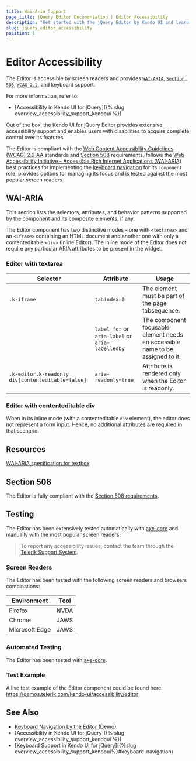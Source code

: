 ```yaml
---
title: Wai-Aria Support
page_title: jQuery Editor Documentation | Editor Accessibility
description: "Get started with the jQuery Editor by Kendo UI and learn about its accessibility support for WAI-ARIA, Section 508, and WCAG 2.2."
slug: jquery_editor_accessibility
position: 1
---
```


# Editor Accessibility

The Editor is accessible by screen readers and provides [`WAI-ARIA`](https://www.w3.org/WAI/ARIA/apg/), [`Section 508`](https://www.section508.gov/), [`WCAG 2.2`](https://www.w3.org/TR/WCAG22/), and keyboard support.

For more information, refer to:
* [Accessibility in Kendo UI for jQuery]({% slug overview_accessibility_support_kendoui %})




Out of the box, the Kendo UI for jQuery Editor provides extensive accessibility support and enables users with disabilities to acquire complete control over its features.


The Editor is compliant with the [Web Content Accessibility Guidelines (WCAG) 2.2 AA](https://www.w3.org/TR/WCAG22/) standards and [Section 508](https://www.section508.gov/) requirements, follows the [Web Accessibility Initiative - Accessible Rich Internet Applications (WAI-ARIA)](https://www.w3.org/WAI/ARIA/apg/) best practices for implementing the [keyboard navigation](#keyboard-navigation) for its `component` role, provides options for managing its focus and is tested against the most popular screen readers.

## WAI-ARIA


This section lists the selectors, attributes, and behavior patterns supported by the component and its composite elements, if any.


The Editor component has two distinctive modes - one with `<textarea>` and an `<iframe>` containing an HTML document and another one with only a contenteditable `<div>` (Inline Editor). The inline mode of the Editor does not require any particular ARIA attributes to be present in the widget.

### Editor with textarea

| Selector | Attribute | Usage |
| -------- | --------- | ----- |
| `.k-iframe` | `tabindex=0` | The element must be part of the page tabsequence. |
|  | `label for` or `aria-label` or `aria-labelledby` | The component focusable element needs an accessible name to be assigned to it. |
| `.k-editor.k-readonly div[contenteditable=false]` | `aria-readonly=true` | Attribute is rendered only when the Editor is readonly. |

### Editor with contenteditable div


When in its inline mode (with a contenteditable `div` element), the editor does not represent a form input. Hence, no additional attributes are required in that scenario.

## Resources

[WAI-ARIA specification for textbox](https://www.w3.org/TR/wai-aria-1.2/#textbox)

## Section 508


The Editor is fully compliant with the [Section 508 requirements](http://www.section508.gov/).

## Testing


The Editor has been extensively tested automatically with [axe-core](https://github.com/dequelabs/axe-core) and manually with the most popular screen readers.

> To report any accessibility issues, contact the team through the [Telerik Support System](https://www.telerik.com/account/support-center).

### Screen Readers


The Editor has been tested with the following screen readers and browsers combinations:

| Environment | Tool |
| ----------- | ---- |
| Firefox | NVDA |
| Chrome | JAWS |
| Microsoft Edge | JAWS |



### Automated Testing

The Editor has been tested with [axe-core](https://github.com/dequelabs/axe-core).

### Test Example

A live test example of the Editor component could be found here: https://demos.telerik.com/kendo-ui/accessibility/editor

## See Also

* [Keyboard Navigation by the Editor (Demo)](https://demos.telerik.com/kendo-ui/editor/keyboard-navigation)
* [Accessibility in Kendo UI for jQuery]({% slug overview_accessibility_support_kendoui %})
* [Keyboard Support in Kendo UI for jQuery]({%slug overview_accessibility_support_kendoui%}#keyboard-navigation)